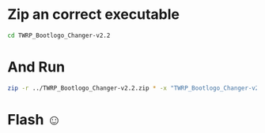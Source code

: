 # Zip an correct executable 

```bash
cd TWRP_Bootlogo_Changer-v2.2
 ``` 
 # And Run 

 ```bash 
 zip -r ../TWRP_Bootlogo_Changer-v2.2.zip * -x "TWRP_Bootlogo_Changer-v2.2/"
 ```

 # Flash ☺️